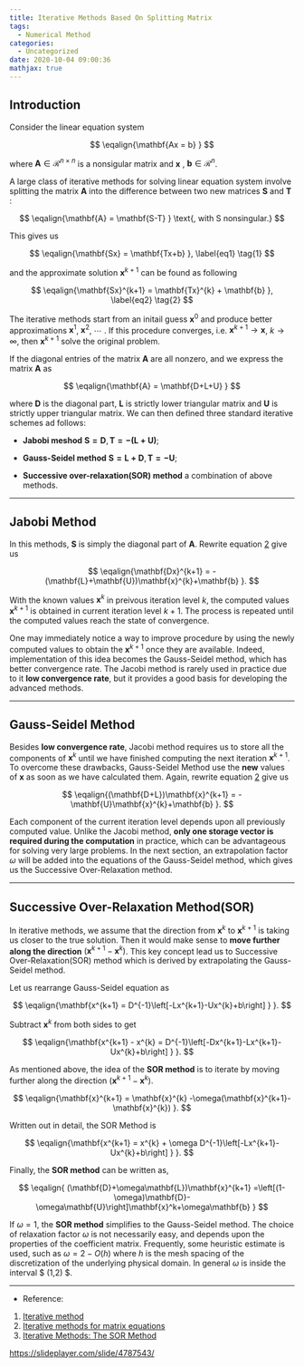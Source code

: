```yaml
---
title: Iterative Methods Based On Splitting Matrix
tags:
  - Numerical Method
categories: 
  - Uncategorized
date: 2020-10-04 09:00:36
mathjax: true
---
```


Introduction
------------

Consider the linear equation system

$$
\eqalign{\mathbf{Ax = b} }
$$

where $\mathbf{A} \in \mathcal{R}^{n \times n}$ is a nonsigular matrix and $\mathbf{x}$ , $\mathbf{b} \in \mathcal{R}^{n}$.

A large class of iterative methods for solving linear equation system involve splitting the matrix $\mathbf{A}$ into the difference between two new matrices $\mathbf{S}$ and $\mathbf{T}$ :

<!-- more -->

$$
\eqalign{\mathbf{A} = \mathbf{S-T} } \text{, with S nonsingular.}
$$

This gives us

$$
\eqalign{\mathbf{Sx} = \mathbf{Tx+b} }, \label{eq1} \tag{1}
$$

and the approximate solution $\mathbf{x}^{k+1}$ can be found as following

$$
\eqalign{\mathbf{Sx}^{k+1} = \mathbf{Tx}^{k} + \mathbf{b} }, \label{eq2} \tag{2}
$$

The iterative methods start from an initail guess $\mathbf{x}^{0}$ and produce better approximations $\mathbf{x}^{1}$, $\mathbf{x}^{2}$, $\cdots$ . If this procedure converges, i.e. $\mathbf{x}^{k+1} \rightarrow \mathbf{x}$, $k \rightarrow \infty$, then $\mathbf{x}^{k+1}$ solve the original problem.

If the diagonal entries of the matrix $\mathbf{A}$ are all nonzero, and we express the matrix $\mathbf{A}$ as

$$
\eqalign{\mathbf{A} = \mathbf{D+L+U} }
$$

where $\mathbf{D}$ is the diagonal part, $\mathbf{L}$ is strictly lower triangular matrix and $\mathbf{U}$ is strictly upper triangular matrix. We can then defined three standard iterative schemes ad follows:

* **Jabobi meshod**  $\mathbf{S=D}, \mathbf{T=-(L+U)}$;

* **Gauss-Seidel method**  $\mathbf{S=L+D}, \mathbf{T=-U}$;

* **Successive over-relaxation(SOR) method** a combination of above methods.

* * *
Jabobi Method
-------------

In this methods, $\mathbf{S}$ is simply the diagonal part of $\mathbf{A}$. Rewrite equation [2](#mjx-eqn-eq2) give us

$$
\eqalign{\mathbf{Dx}^{k+1} = -(\mathbf{L}+\mathbf{U})\mathbf{x}^{k}+\mathbf{b}  }.  
$$

With the known values $\mathbf{x}^{k}$ in preivous iteration level $k$, the computed values $\mathbf{x}^{k+1}$ is obtained in current iteration level $k+1$. The process is repeated until the computed values reach the state of convergence.

One may immediately notice a way to improve procedure by using the newly computed values to obtain the $\mathbf x^{k+1}$ once they are available. Indeed, implementation of this idea becomes the Gauss-Seidel method, which has better convergence rate. The Jacobi method is rarely used in practice due to it **low convergence rate**, but it provides a good basis for developing the advanced methods.

* * *
Gauss-Seidel Method
-------------------

Besides **low convergence rate**,  Jacobi method requires us to store all the components of
$\mathbf x^{k}$ until we have finished computing the next iteration $\mathbf x^{k+1}$. To overcome these drawbacks, Gauss-Seidel Method use the **new** values of $\mathbf{x}$ as soon as we have calculated them. Again, rewrite equation [2](#mjx-eqn-eq2) give us

$$
\eqalign{(\mathbf{D+L})\mathbf{x}^{k+1} = -\mathbf{U}\mathbf{x}^{k}+\mathbf{b} }.  
$$

Each component of the current iteration level depends upon all previously computed value. Unlike the Jacobi method, **only one storage vector is required during the computation** in practice, which can be advantageous for solving very large problems. In the next section, an extrapolation factor $\omega$ will be added into the equations of the Gauss-Seidel method, which gives us the Successive Over-Relaxation method.


* * *
Successive Over-Relaxation Method(SOR)
-------------------------------------

In iterative methods, we assume that the direction from $\mathbf x^{k}$ to $\mathbf x^{k+1}$ is taking us closer to the true solution. Then it would make sense to **move further along the direction** $(\mathbf{x}^{k+1}-\mathbf{x}^{k})$. This key concept lead us to Successive Over-Relaxation(SOR) method which is derived by extrapolating the Gauss-Seidel method.

Let us rearrange Gauss-Seidel equation as

$$
\eqalign{\mathbf{x^{k+1} = D^{-1}\left[-Lx^{k+1}-Ux^{k}+b\right] } }.  
$$

Subtract $\mathbf x^{k}$ from both sides to get

$$
\eqalign{\mathbf{x^{k+1} - x^{k} = D^{-1}\left[-Dx^{k+1}-Lx^{k+1}-Ux^{k}+b\right] } }.  
$$

As mentioned above, the idea of the **SOR method** is to iterate by moving further along the direction $(\mathbf{x}^{k+1}-\mathbf{x}^{k})$.

$$
\eqalign{\mathbf{x}^{k+1} = \mathbf{x}^{k} -\omega(\mathbf{x}^{k+1}-\mathbf{x}^{k}) }.  
$$

Written out in detail, the SOR Method is

$$
\eqalign{\mathbf{x^{k+1} = x^{k} + \omega D^{-1}\left[-Lx^{k+1}-Ux^{k}+b\right] } }.  
$$
 
Finally, the **SOR method** can be written as,

$$
\eqalign{
    (\mathbf{D}+\omega\mathbf{L})\mathbf{x}^{k+1} =\left[(1-\omega)\mathbf{D}-\omega\mathbf{U}\right]\mathbf{x}^k+\omega\mathbf{b}
}
$$

If $\omega = 1$, the **SOR method** simplifies to the Gauss-Seidel method. The choice of relaxation factor $\omega$ is not necessarily easy, and depends upon the properties of the coefficient matrix. Frequently, some heuristic estimate is used, such as $\omega=2-O(h)$ where $h$ is the mesh spacing of the discretization of the underlying physical domain. In general $\omega$ is inside the interval $ (1,2) $.

* * *

*   Reference:

1.  [Iterative method](https://en.wikipedia.org/wiki/Iterative_method)
2.  [Iterative methods for matrix equations](http://www.it.uom.gr/teaching/linearalgebra/ExamplesToIterativeMethods.pdf
)
3.  [Iterative Methods: The SOR Method](https://www.maa.org/press/periodicals/loci/joma/iterative-methods-for-solving-iaxi-ibi-the-sor-method)


https://slideplayer.com/slide/4787543/